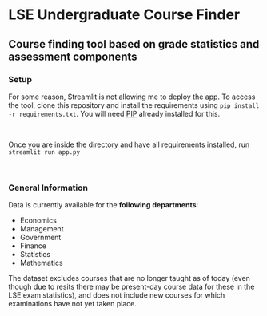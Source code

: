 # LSE Undergraduate Course Finder

## Course finding tool based on grade statistics and assessment components

### Setup

For some reason, Streamlit is not allowing me to deploy the app. To access the tool, clone this repository and install the requirements using `pip install -r requirements.txt`. You will need [PIP](https://pypi.org/project/pip/) already installed for this.

<br/>

Once you are inside the directory and have all requirements installed, run `streamlit run app.py`

</br>

### General Information

Data is currently available for the **following departments**: 
- Economics
- Management
- Government
- Finance
- Statistics
- Mathematics

The dataset excludes courses that are no longer taught as of today (even though due to resits there may be present-day course data for these in the LSE exam statistics), and does not include new courses for which examinations have not yet taken place. 


